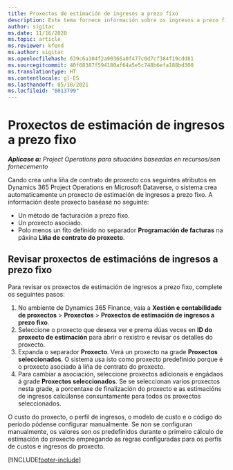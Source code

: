 ```yaml
---
title: Proxectos de estimación de ingresos a prezo fixo
description: Este tema fornece información sobre os ingresos a prezo fixo en proxectos.
author: sigitac
ms.date: 11/16/2020
ms.topic: article
ms.reviewer: kfend
ms.author: sigitac
ms.openlocfilehash: 639c6a104f2a90366a0f477c0d7cf384f19cdd81
ms.sourcegitcommit: 40f68387f594180af64a5e5c748b6efa188bd300
ms.translationtype: HT
ms.contentlocale: gl-ES
ms.lasthandoff: 05/10/2021
ms.locfileid: "6013799"
---
```

# <a name="fixed-price-revenue-estimate-projects"></a>Proxectos de estimación de ingresos a prezo fixo 

_**Aplícase a:** Project Operations para situacións baseadas en recursos/sen fornecemento_

Cando crea unha liña de contrato de proxecto cos seguintes atributos en Dynamics 365 Project Operations en Microsoft Dataverse, o sistema crea automaticamente un proxecto de estimación de ingresos a prezo fixo. A información deste proxecto baséase no seguinte:

  - Un método de facturación a prezo fixo.
  - Un proxecto asociado.
  - Polo menos un fito definido no separador **Programación de facturas** na páxina **Liña de contrato do proxecto**.

## <a name="review-fixed-price-revenue-estimates-projects"></a>Revisar proxectos de estimacións de ingresos a prezo fixo
Para revisar os proxectos de estimación de ingresos a prezo fixo, complete os seguintes pasos:

1. No ambiente de Dynamics 365 Finance, vaia a **Xestión e contabilidade de proxectos** > **Proxectos** > **Proxectos de estimación de ingresos a prezo fixo**.
2. Seleccione o proxecto que desexa ver e prema dúas veces en **ID do proxecto de estimación** para abrir o rexistro e revisar os detalles do proxecto.
3. Expanda o separador **Proxecto**. Verá un proxecto na grade **Proxectos seleccionados**. O sistema usa isto como proxecto predefinido porque é o proxecto asociado á liña de contrato do proxecto. 
4. Para cambiar a asociación, seleccione proxectos adicionais e engádaos á grade **Proxectos seleccionados**. Se se seleccionan varios proxectos nesta grade, a porcentaxe de finalización do proxecto e as estimacións de ingresos calcúlanse conxuntamente para todos os proxectos seleccionados.

  O custo do proxecto, o perfil de ingresos, o modelo de custo e o código do período pódense configurar manualmente. Se non se configuran manualmente, os valores son os predefinidos durante o primeiro cálculo de estimación do proxecto empregando as regras configuradas para os perfís de custos e ingresos do proxecto.



[!INCLUDE[footer-include](../includes/footer-banner.md)]
